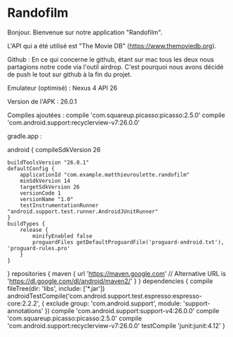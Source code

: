 # Randofilm
Bonjour. Bienvenue sur notre application "Randofilm".

L'API qui a été utilisé est "The Movie DB" (https://www.themoviedb.org).

Github : En ce qui concerne le github, étant sur mac tous les deux nous partagions notre code via l'outil airdrop. C'est pourquoi nous avons décidé de push le tout sur github à la fin du projet.

Emulateur (optimisé) : Nexus 4 API 26

Version de l'APK : 26.0.1

Compiles ajoutées : compile 'com.squareup.picasso:picasso:2.5.0'
                    compile 'com.android.support:recyclerview-v7:26.0.0'
                    
gradle.app : 

android {
    compileSdkVersion 26

    buildToolsVersion "26.0.1"
    defaultConfig {
        applicationId "com.example.matthieuroulette.randofilm"
        minSdkVersion 14
        targetSdkVersion 26
        versionCode 1
        versionName "1.0"
        testInstrumentationRunner "android.support.test.runner.AndroidJUnitRunner"
    }
    buildTypes {
        release {
            minifyEnabled false
            proguardFiles getDefaultProguardFile('proguard-android.txt'), 'proguard-rules.pro'
        }
    }
}
repositories {
    maven {
        url 'https://maven.google.com'
        // Alternative URL is 'https://dl.google.com/dl/android/maven2/'
    }
}
dependencies {
    compile fileTree(dir: 'libs', include: ['*.jar'])
    androidTestCompile('com.android.support.test.espresso:espresso-core:2.2.2', {
        exclude group: 'com.android.support', module: 'support-annotations'
    })
    compile 'com.android.support:support-v4:26.0.0'
    compile 'com.squareup.picasso:picasso:2.5.0'
    compile 'com.android.support:recyclerview-v7:26.0.0'
    testCompile 'junit:junit:4.12'
}
